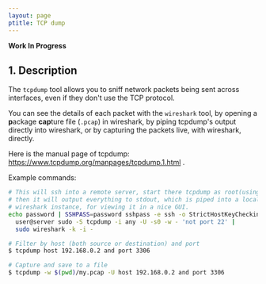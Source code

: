 ```yaml
---
layout: page
ptitle: TCP dump
---
```


**Work In Progress**

## 1. Description

The `tcpdump` tool allows you to sniff network packets being sent across 
interfaces, even if they don't use the TCP protocol.

You can see the details of each packet with the `wireshark` tool, by opening a
**p**ackage **cap**ture file (`.pcap`) in wireshark, by piping tcpdump's output
directly into wireshark, or by capturing the packets live, with wireshark,
directly.

Here is the manual page of tcpdump:
https://www.tcpdump.org/manpages/tcpdump.1.html .

Example commands:
```sh
# This will ssh into a remote server, start there tcpdump as root(using sudo),
# then it will output everything to stdout, which is piped into a local
# wireshark instance, for viewing it in a nice GUI.
echo password | SSHPASS=password sshpass -e ssh -o StrictHostKeyChecking=no \
  user@server sudo -S tcpdump -i any -U -s0 -w - 'not port 22' |
  sudo wireshark -k -i -

# Filter by host (both source or destination) and port
$ tcpdump host 192.168.0.2 and port 3306

# Capture and save to a file
$ tcpdump -w $(pwd)/my.pcap -U host 192.168.0.2 and port 3306
```
